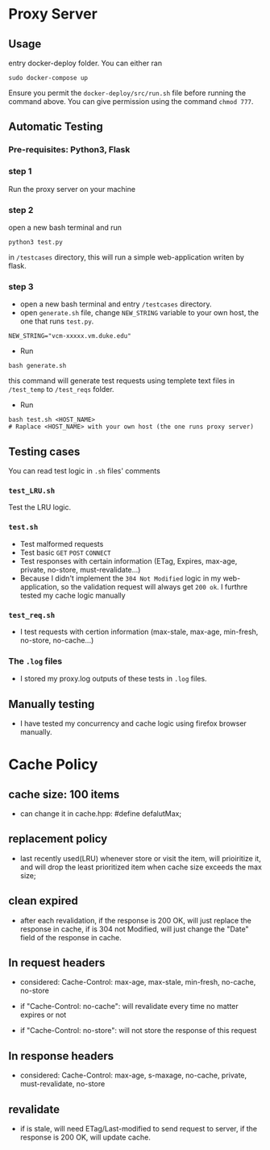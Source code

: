 # Proxy Server
## Usage
entry docker-deploy folder. You can either ran 
```
sudo docker-compose up
```
Ensure you permit the ```docker-deploy/src/run.sh``` file before running the command above. You can give permission using the command ```chmod 777```.


## Automatic Testing
### Pre-requisites: Python3, Flask
### step 1
Run the proxy server on your machine
### step 2 
open a new bash terminal and run 
```
python3 test.py
``` 
in ```/testcases``` directory, this will run a simple web-application writen by flask.
### step 3
- open a new bash terminal and entry ```/testcases``` directory.
- open ```generate.sh``` file, change ```NEW_STRING``` variable to your own host, the one that runs ```test.py```. 
```
NEW_STRING="vcm-xxxxx.vm.duke.edu"
```

- Run
```
bash generate.sh
```
this command will generate test requests using templete text files in ```/test_temp``` to ```/test_reqs``` folder.
-  Run
```
bash test.sh <HOST_NAME> 
# Raplace <HOST_NAME> with your own host (the one runs proxy server)
```

## Testing cases
You can read test logic in ```.sh``` files' comments

### ```test_LRU.sh``` 
Test the LRU logic.

### ```test.sh``` 
- Test malformed requests
- Test basic `GET` `POST` `CONNECT`
- Test responses with certain information (ETag, Expires, max-age, private, no-store, must-revalidate...)
- Because I didn't implement the `304 Not Modified` logic in my web-application, so the validation request will always get `200 ok`. I furthre tested my cache logic manually

### `test_req.sh`
- I test requests with certion information (max-stale, max-age, min-fresh, no-store, no-cache...)

### The `.log` files
- I stored my proxy.log outputs of these tests in `.log` files.

## Manually testing
- I have tested my concurrency and cache logic using firefox browser manually.

# Cache Policy

## cache  size: 100 items
- can change it in cache.hpp: #define defalutMax; 

## replacement  policy 
- last recently used(LRU) whenever store or visit the item, will  prioiritize it, and will drop the least prioritized item when cache size  exceeds the max size; 

## clean expired
- after each revalidation, if the response  is 200 OK, will just replace the response in cache, if is 304 not Modified,  will just change the "Date" field of the response in cache. 

## In request headers

- considered: Cache-Control: max-age, max-stale, min-fresh, no-cache, no-store

- if "Cache-Control:  no-cache": will revalidate every time no matter expires or not

- if "Cache-Control:  no-store": will not store the response of this request

## In response headers

- considered:  Cache-Control: max-age, s-maxage, no-cache, private, must-revalidate, no-store

## revalidate

- if is stale, will need ETag/Last-modified to send request to server, if the response is 200 OK, will update cache. 

